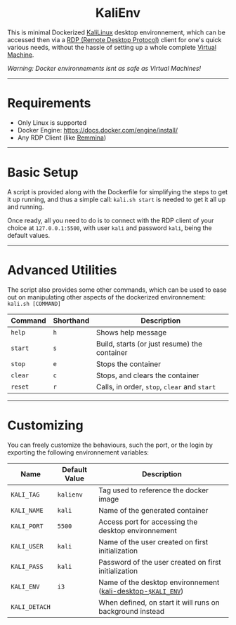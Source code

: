 <!-- Github Link: https://github.com/BlankRose/KaliEnv -->
<h1 align='center'><b>KaliEnv</b></h1>

This is minimal Dockerized [KaliLinux](https://www.kali.org/) desktop environnement, which can be accessed then via a [RDP (Remote Desktop Protocol)](https://en.wikipedia.org/wiki/Remote_Desktop_Protocol)
client for one's quick various needs, without the hassle of setting up a whole complete [Virtual Machine](https://en.wikipedia.org/wiki/Virtual_machine).

*Warning: Docker environnements isnt as safe as Virtual Machines!*

------------------

# Requirements

- Only Linux is supported
- Docker Engine: https://docs.docker.com/engine/install/
- Any RDP Client (like [Remmina](https://remmina.org/))

------------------

# Basic Setup

A script is provided along with the Dockerfile for simplifying the steps to get it up running, and thus a simple call: `kali.sh start` is needed to get it all up and running.

Once ready, all you need to do is to connect with the RDP client of your choice at `127.0.0.1:5500`, with user `kali` and password `kali`, being the default values.

------------------

# Advanced Utilities

The script also provides some other commands, which can be used to ease out on manipulating other aspects of the dockerized environnement: `kali.sh [COMMAND]`

Command        | Shorthand     | Description
---------------|---------------|---------------------------------
`help`         | `h`           | Shows help message
`start`        | `s`           | Build, starts (or just resume) the container
`stop`         | `e`           | Stops the container
`clear`        | `c`           | Stops, and clears the container
`reset`        | `r`           | Calls, in order, `stop`, `clear` and `start`

------------------

# Customizing

You can freely customize the behaviours, such the port, or the login by exporting the following environnement variables:

Name           | Default Value | Description
---------------|---------------|---------------------------------
`KALI_TAG`     | `kalienv`     | Tag used to reference the docker image
`KALI_NAME`    | `kali`        | Name of the generated container
`KALI_PORT`    | `5500`        | Access port for accessing the desktop environnement
`KALI_USER`    | `kali`        | Name of the user created on first initialization
`KALI_PASS`    | `kali`        | Password of the user created on first initialization
`KALI_ENV`     | `i3`          | Name of the desktop environnement ([kali-desktop-`$KALI_ENV`](https://www.kali.org/tools/kali-meta/))
`KALI_DETACH`  |               | When defined, on start it will runs on background instead
